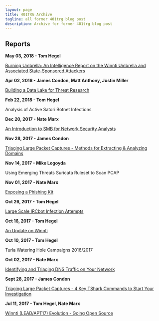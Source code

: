 ```yaml
---
layout: page
title: 401TRG Archive
tagline: all former 401trg blog post
description: Archive for former 401trg blog post
---
```


## Reports

**May 03, 2018 - Tom Hegel**

[Burning Umbrella: An Intelligence Report on the Winnti Umbrella and Associated State-Sponsored Attackers](pages/burning-umbrella.html)

**Apr 02, 2018 - James Condon, Matt Anthony, Justin Miller**

[Building a Data Lake for Threat Research](pages/building-a-data-lake-for-threat-research.html)

**Feb 22, 2018 - Tom Hegel**

Analysis of Active Satori Botnet Infections

**Dec 20, 2017 - Nate Marx**

[An Introduction to SMB for Network Security Analysts](pages/an-introduction-to-smb-for-network-security-analysts.html)

**Nov 28, 2017 - James Condon**

[Triaging Large Packet Captures - Methods for Extracting & Analyzing Domains](pages/triaging-large-packet-captures-methods-for-extracting-analyzing-domains.html)

**Nov 14, 2017 - Mike Logoyda**

Using Emerging Threats Suricata Ruleset to Scan PCAP

**Nov 01, 2017 - Nate Marx**

[Exposing a Phishing Kit](pages/exposing-a-phishing-kit.html)

**Oct 26, 2017 - Tom Hegel**

[Large Scale IRCbot Infection Attempts](pages/large_scale_ircbot_infection_attempts.html)

**Oct 16, 2017 - Tom Hegel**

[An Update on Winnti](pages/an-update-on-winnti.html)

**Oct 10, 2017 - Tom Hegel**

Turla Watering Hole Campaigns 2016/2017

**Oct 02, 2017 - Nate Marx**

[Identifying and Triaging DNS Traffic on Your Network](pages/identifying-and-triaging-dns-traffic-on-your-network.html)

**Sept 28, 2017 - James Condon**

[Triaging Large Packet Captures - 4 Key TShark Commands to Start Your Investigation](pages/triaging-large-packet-captures-4-key-tshark-commands-to-start-your-investigation.html)

**Jul 11, 2017 - Tom Hegel, Nate Marx**

[Winnti (LEAD/APT17) Evolution - Going Open Source](pages/winnti-evolution-going-open-source.html)
